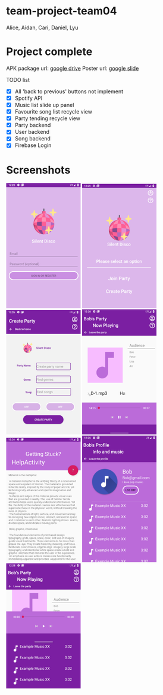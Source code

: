# team-project-team04
Alice, Aidan, Cari, Daniel, Lyu

# Project complete
APK package url: [google drive](https://drive.google.com/file/d/1BhCM0DQL_t19hIy8EzqdQraSMGWK4yMq/view?usp=sharing)
Poster url: [google slide](https://docs.google.com/presentation/d/1zMHFH7jHiv9jQE9ufC8rTK4xpccgTUwWCI65hzQ-Ky0/edit?usp=sharing)

TODO list
- [x] All 'back to previous' buttons not implement
- [x] Spotify API
- [x] Music list slide up panel
- [x] Favourite song list recycle view
- [x] Party tending recycle view
- [x] Party backend
- [x] User backend
- [x] Song backend
- [x] Firebase Login

# Screenshots
<img src="/screenshot/1.png" width="200">
<img src="/screenshot/2.png" width="200">
<img src="/screenshot/3.png" width="200">
<img src="/screenshot/4.png" width="200">
<img src="/screenshot/5.png" width="200">
<img src="/screenshot/6.png" width="200">
<img src="/screenshot/7.png" width="200">








